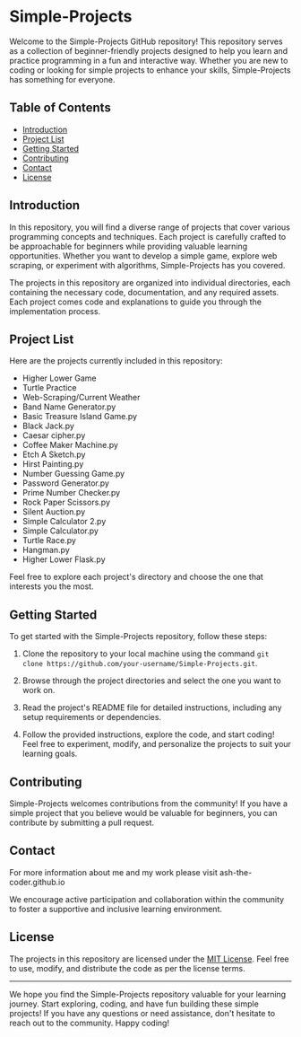 # Simple-Projects

Welcome to the Simple-Projects GitHub repository! This repository serves as a collection of beginner-friendly projects designed to help you learn and practice programming in a fun and interactive way. Whether you are new to coding or looking for simple projects to enhance your skills, Simple-Projects has something for everyone.

## Table of Contents

- [Introduction](#introduction)
- [Project List](#project-list)
- [Getting Started](#getting-started)
- [Contributing](#contributing)
- [Contact](#contact)
- [License](#license)

## Introduction

In this repository, you will find a diverse range of projects that cover various programming concepts and techniques. Each project is carefully crafted to be approachable for beginners while providing valuable learning opportunities. Whether you want to develop a simple game, explore web scraping, or experiment with algorithms, Simple-Projects has you covered.

The projects in this repository are organized into individual directories, each containing the necessary code, documentation, and any required assets. Each project comes code and explanations to guide you through the implementation process. 

## Project List

Here are the projects currently included in this repository:

- Higher Lower Game
- Turtle Practice
- Web-Scraping/Current Weather
- Band Name Generator.py
- Basic Treasure Island Game.py
- Black Jack.py
- Caesar cipher.py
- Coffee Maker Machine.py
- Etch A Sketch.py
- Hirst Painting.py
- Number Guessing Game.py
- Password Generator.py
- Prime Number Checker.py
- Rock Paper Scissors.py
- Silent Auction.py
- Simple Calculator 2.py
- Simple Calculator.py
- Turtle Race.py
- Hangman.py
- Higher Lower Flask.py

Feel free to explore each project's directory and choose the one that interests you the most.

## Getting Started

To get started with the Simple-Projects repository, follow these steps:

1. Clone the repository to your local machine using the command `git clone https://github.com/your-username/Simple-Projects.git`.

2. Browse through the project directories and select the one you want to work on.

3. Read the project's README file for detailed instructions, including any setup requirements or dependencies.

4. Follow the provided instructions, explore the code, and start coding! Feel free to experiment, modify, and personalize the projects to suit your learning goals.

## Contributing

Simple-Projects welcomes contributions from the community! If you have a simple project that you believe would be valuable for beginners, you can contribute by submitting a pull request.

## Contact

For more information about me and my work please visit
ash-the-coder.github.io

We encourage active participation and collaboration within the community to foster a supportive and inclusive learning environment.

## License

The projects in this repository are licensed under the [MIT License](LICENSE). Feel free to use, modify, and distribute the code as per the license terms.

---

We hope you find the Simple-Projects repository valuable for your learning journey. Start exploring, coding, and have fun building these simple projects! If you have any questions or need assistance, don't hesitate to reach out to the community. Happy coding!
